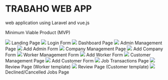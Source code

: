 # TRABAHO WEB APP 

web application using Laravel and vue.js

Minimum Viable Product (MVP)

![](show/admin-1.png)
Landing Page
![](show/admin-2.png)
Login Form
![](show/admin-3.png)
Dashboard Page
![](show/admin-4.png)
Admin Management Page
![](show/admin-5.png)
Add Admin Form
![](show/admin-6.png)
Company Management Page
![](show/admin-7.png)
Add Company Form
![](show/admin-8.png)
Worker Management Form
![](show/admin-9.png)
Add Worker Form
![](show/admin-10.png)
Customer Management Page
![](show/admin-11.png)
Add Customer Form
![](show/admin-12.png)
Job Transactions Page
![](show/admin-13.png)
Review Page (Worker template)
![](show/admin-14.png)
Review Page (Customer template)
![](show/admin-15.png)
Declined/Cancelled Jobs Page
